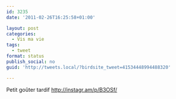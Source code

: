 ```yaml
---
id: 3235
date: '2011-02-26T16:25:58+01:00'

layout: post
categories:
  - Vis ma vie
tags:
  - tweet
format: status
publish_social: no
guid: 'http://tweets.local/?birdsite_tweet=41534448994488320'

---
```


Petit goûter tardif http://instagr.am/p/B3OSf/